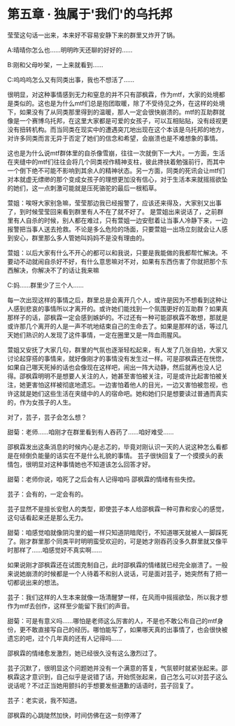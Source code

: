 # 第五章 · 独属于'我们'的乌托邦

莹莹这句话一出来，本来好不容易安静下来的群里又炸开了锅。

A:晴晴你怎么也……明明昨天还聊的好好的……

B:刚和父母吵架，一上来就看到……

C:呜呜呜怎么又有同类出事，我也不想活了……

很明显，对这种事情感到无力和窒息的并不只有邵枫霖，作为mtf，大家的处境都是类似的。这也是为什么mtf们总是抱团取暖，除了不受待见之外，在这样的处境下，如果没有了从同类那里得到的温暖，那人一定会很快崩溃的。mtf的互助群就像是一个赛博乌托邦，在这里大家都是可爱的女孩子，可以互相贴贴，没有歧视更没有扭转机构。而当同类在现实中的遭遇突兀地出现在这个本该是乌托邦的地方，对许多同类而言无异于否定了她们的信念和希望，会崩溃也是不难想象的事情。

这也是为什么说mtf群体里的自杀像雪崩，往往一次就倒下一大片。一方面，生活在夹缝中的mtf们往往会将几个同类视作精神支柱，彼此搀扶着勉强前行，而其中一个倒下绝不可能不影响到其余人的精神状态。另一方面，同类的死讯会让mtf们对本就虚无缥缈的那个变成女孩子的理想更加没有信心，对于生活本来就摇摇欲坠的她们，这一点刺激可能就是压死骆驼的最后一根稻草。

萱姐：唉呀大家别急嘛，莹莹那边我已经报警了，应该还来得及，大家别又出事了，到时候莹莹回来看到群里有人不在了就不好了。
是萱姐出来说话了，之前群里有人自杀的时候，别人都在难过，只有萱姐一边安慰着让当事人冷静下来，一边报警把当事人送去抢救。不论是多么危险的场面，只要萱姐一出场立刻就会让人感到安心，群里那么多人管她叫妈妈不是没有理由的。

萱姐：以后大家有什么不开心的都可以和我说，只要是我能做的我都帮忙解决。不要动不动就闹自杀好不好，有什么意思嘛对不对，如果有东西伤害了你就把那个东西解决，你解决不了的话让我来嘛

C:妈……群里少了三个人……

每一次出现这样的事情之后，群里总是会离开几个人，或许是因为不想看到这种让人感到悲哀的事情所以才离开的。或许她们能找到一个氛围更好的互助群？如果真那样子的话，邵枫霖一定会感到嫉妒的。不过还有一种可能邵枫霖不敢想，那就是或许那几个离开的人是一声不吭地结束自己的生命去了。如果是那样的话，等过几天她们熟识的人发现了这件事情，一定在圈里又是一阵血雨腥风。

萱姐又安抚了大家几句，群里的气氛也逐渐轻松起来，有人发了几张自拍，大家又讨论起穿搭的事情来，就好像刚才的事情没有发生过一样。可是邵枫霖还在恍惚，如果自己哪天死掉的话也会像现在这样吧，闹出一阵大动静，然后就再也没人记得。邵枫霖明明不是想要人关注的人，她甚至害怕被关注，可是或许比起害怕被关注，她更害怕这样被彻底地遗忘。一边害怕着他人的目光，一边又害怕被忽视，也许这就是她们这些生活在夹缝中的人的宿命吧。她和她们只是想要读过普通而真实的，作为女孩子的人生。

对了，芸子，芸子会怎么想？

甜菊：老师……咱刚才在群里看到有人吞药了……咱好难受……

邵枫霖发出这条消息的时候内心是忐忑的，毕竟对刚认识一天的人说这种怎么看都是在倾倒负能量的话实在不是什么礼貌的事情。
芸子很快回复了一个摸摸头的表情包，很明显对这种事情她也不知道该怎么回答才好。

甜菊：老师你说，咱死了之后会有人记得咱吗
邵枫霖的情绪有些失控。

芸子：会有的，一定会有的。

芸子显然不是擅长安慰人的类型，即使芸子本人给邵枫霖一种可靠和安心的感觉，这句话看起来还是那么无力。

甜菊：咱感觉咱就像阴沟里的蛆一样只知道阴暗爬行，不知道哪天就被人一脚踩死了。刚才群里那个同类平时明明蛮受欢迎的，可是她才刚吞药没多久群里就又像平时那样了……咱感觉好不真实啊……

如果说刚才邵枫霖还在试图克制自己，此时邵枫霖的情绪就已经完全崩溃了。一般来说她崩溃的时候都是一个人待着不和别人说话，可是面对芸子，她突然有了把一切都说出来的想法。

芸子：我们这样的人生本来就像一场清醒梦一样，在风雨中摇摇欲坠，所以我才想作为mtf去创作，这样至少能留下我们的声音。

甜菊：可是有意义吗……哪怕是老师这么厉害的人，不是也不敢公布自己的mtf身份，更不敢直接写自己的经历。哪怕能写了，如果哪天真的出事情了，也会很快被遗忘的吧，过个几年真的还有人记得吗……

邵枫霖的情绪愈发激烈，她已经很久没有这么激烈过了。

芸子沉默了，很明显这个问题她并没有一个满意的答复，气氛顿时就紧张起来。邵枫霖这才意识到，自己似乎是说错了话，开始慌张起来，自己怎么可以对芸子这么说话呢？不过正当她用颤抖的手想要发些道歉的话语时，芸子回复了。

芸子：老实说，我不知道。

邵枫霖的心跳陡然加快，时间仿佛在这一刻停滞了

